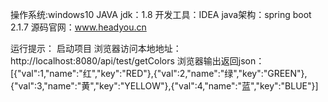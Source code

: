  操作系统:windows10 
    JAVA jdk：1.8
    开发工具：IDEA 
    java架构：spring boot 2.1.7
    源码官网：www.headyou.cn


运行提示：
    启动项目
    浏览器访问本地地址：http://localhost:8080/api/test/getColors
    浏览器输出返回json：
       [{"val":1,"name":"红","key":"RED"},{"val":2,"name":"绿","key":"GREEN"},{"val":3,"name":"黄","key":"YELLOW"},{"val":4,"name":"蓝","key":"BLUE"}]
